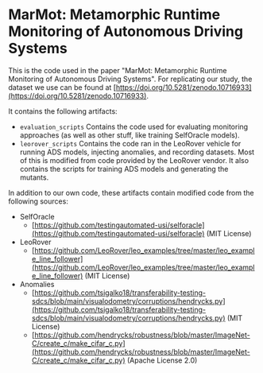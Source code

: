 # MarMot: Metamorphic Runtime Monitoring of Autonomous Driving Systems
This is the code used in the paper "MarMot: Metamorphic Runtime Monitoring of Autonomous
Driving Systems". For replicating our study, the dataset we use can be found at [https://doi.org/10.5281/zenodo.10716933](https://doi.org/10.5281/zenodo.10716933).

It contains the following artifacts:

* `evaluation_scripts` Contains the code used for evaluating monitoring approaches (as well as other stuff, like training SelfOracle models).
* `leorover_scripts` Contains the code ran in the LeoRover vehicle for running ADS models, injecting anomalies, and recording datasets. Most of this is modified from code provided by the LeoRover vendor. It also contains the scripts for training ADS models and generating the mutants.

In addition to our own code, these artifacts contain modified code from the following sources:

* SelfOracle
    * [https://github.com/testingautomated-usi/selforacle](https://github.com/testingautomated-usi/selforacle) (MIT License)
* LeoRover
    * [https://github.com/LeoRover/leo_examples/tree/master/leo_example_line_follower](https://github.com/LeoRover/leo_examples/tree/master/leo_example_line_follower) (MIT License)
* Anomalies
    * [https://github.com/tsigalko18/transferability-testing-sdcs/blob/main/visualodometry/corruptions/hendrycks.py](https://github.com/tsigalko18/transferability-testing-sdcs/blob/main/visualodometry/corruptions/hendrycks.py) (MIT License)
    * [https://github.com/hendrycks/robustness/blob/master/ImageNet-C/create_c/make_cifar_c.py](https://github.com/hendrycks/robustness/blob/master/ImageNet-C/create_c/make_cifar_c.py) (Apache License 2.0)
